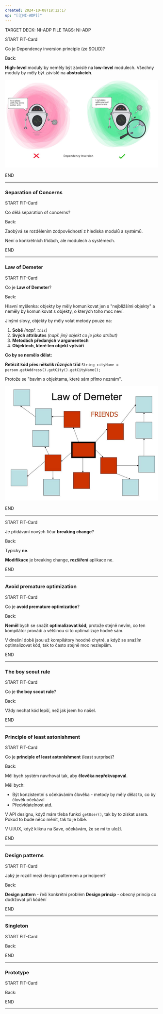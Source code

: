 ```yaml
---
created: 2024-10-08T18:12:17
up: "[[📖NI-ADP]]"
---
```


TARGET DECK: NI-ADP
FILE TAGS: NI-ADP


START
FIT-Card

Co je Dependency inversion principle (ze SOLID)?

Back:

**High-level** moduly by neměly být závislé na **low-level** modulech. Všechny moduly by měly být závislé na **abstrakcích**.


<!-- ExampleStart -->
![](../../Assets/Pasted%20image%2020241008184541.png)
<!-- ExampleEnd -->


END

---

### Separation of Concerns

START
FIT-Card

Co dělá separation of concerns?

Back:

Zaobývá se rozdělením zodpovědností z hlediska modulů a systémů.

Není o konkrétních třídách, ale modulech a systémech.

END

---

### Law of Demeter

START
FIT-Card

Co je **Law of Demeter**?

Back:

Hlavní myšlenka: objekty by měly komunikovat jen s "nejbližšími objekty" a neměly by komunikovat s objekty, o kterých toho moc neví.

Jinými slovy, objekty by měly volat metody pouze na:
1. **Sobě** _(např. `this`)_
2. **Svých attributes** _(např. jiný objekt co je jako atribut)_
3. **Metodách předaných v argumentech**
4. **Objektech, které ten objekt vytváří**

**Co by se nemělo dělat:**
<!-- ExampleStart -->
**Řetězit kód přes několik různých tříd**
`String cityName = person.getAddress().getCity().getCityName();`

Protože se "bavím s objektama, které sám přímo neznám".
<!-- ExampleEnd -->

<!-- ImageStart -->
![](../../Assets/Pasted%20image%2020241008190605.png)
<!-- ImageEnd -->



END

---


START
FIT-Card

Je přidávání nových fičur **breaking change**?

Back:

Typicky **ne**.

**Modifikace** je breaking change, **rozšíření** aplikace ne.

END

---

### Avoid premature optimization


START
FIT-Card

Co je **avoid premature optimization**?

Back:

**Neměl** bych se snažit **optimalizovat kód**, protože stejně nevím, co ten kompilátor provádí a většinou si to optimalizuje hodně sám.


<!-- ExplanationStart -->
V dnešní době jsou už kompilátory hoodně chytré, a když se snažím optimalizovat kód, tak to často stejně moc nezlepším.
<!-- ExplanationEnd -->


END

---

### The boy scout rule


START
FIT-Card

Co je **the boy scout rule**?

Back:

Vždy nechat kód lepší, než jak jsem ho našel.

END

---

### Principle of least astonishment


START
FIT-Card

Co je **principle of least astonishment** (least surprise)?

Back:

Měl bych systém navrhovat tak, aby **člověka nepřekvapoval**.


<!-- DetailInfoStart -->
Měl bych:
- Být konzistentní s očekáváním člověka - metody by měly dělat to, co by člověk očekával
- Předvídatelnost atd.
<!-- DetailInfoEnd -->


<!-- ExampleStart -->
V API designu, když mám třeba funkci `getUser()`, tak by to získat usera. Pokud to bude něco měnit, tak to je blbě.

V UI/UX, když kliknu na Save, očekávám, že se mi to uloží.
<!-- ExampleEnd -->



END

---

### Design patterns


START
FIT-Card

Jaký je rozdíl mezi design patternem a principem?

Back:

**Design pattern** - řeší konkrétní problém 
**Design princip** - obecný princip co dodržovat při kódění

END

---

### Singleton

START
FIT-Card



Back:



END

---


### Prototype

START
FIT-Card



Back:



END

---
